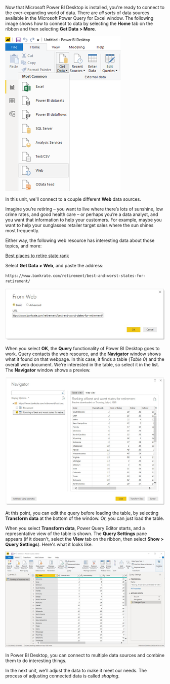 Now that Microsoft Power BI Desktop is installed, you're ready to connect to the ever-expanding world of data. There are *all sorts* of data sources available in the Microsoft Power Query for Excel window. The following image shows how to connect to data by selecting the **Home** tab on the ribbon and then selecting **Get Data \> More**.

![Get data](../media/pbid-getdata-button.png)

In this unit, we'll connect to a couple different **Web** data sources.

Imagine you’re retiring – you want to live where there’s lots of sunshine, low crime rates, and good health care – or perhaps you’re a data analyst, and you want that information to help your customers. For example, maybe you want to help your sunglasses retailer target sales where the sun shines most frequently.

Either way, the following web resource has interesting data about those topics, and more:

<a href="https://go.microsoft.com/fwlink/?linkid=2050811" target="_blank">Best places to retire state rank</a>  


Select **Get Data \> Web**, and paste the address:

`https://www.bankrate.com/retirement/best-and-worst-states-for-retirement/`

![Connect to web data](../media/pbid-getdata_01.jpg)

When you select **OK**, the **Query** functionality of Power BI Desktop goes to work. Query contacts the web resource, and the **Navigator** window shows what it found on that webpage. In this case, it finds a table (*Table 0*) and the overall web document. We're interested in the table, so select it in the list. The **Navigator** window shows a preview.

![The Navigator window](../media/pbid-getdata_02.jpg)

At this point, you can edit the query before loading the table, by selecting **Transform data** at the bottom of the window. Or, you can just load the table.

When you select **Transform data**, Power Query Editor starts, and a representative view of the table is shown. The **Query Settings** pane appears (if it doesn't, select the **View** tab on the ribbon, then select **Show \> Query Settings**). Here's what it looks like.

![Power Query Editor window](../media/pbid-getdata_03.jpg)

In Power BI Desktop, you can connect to multiple data sources and combine them to do interesting things. 

In the next unit, we'll adjust the data to make it meet our needs. The process of adjusting connected data is called *shaping*.